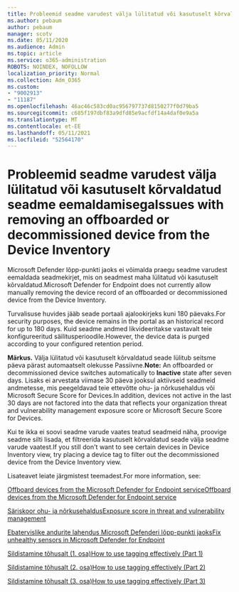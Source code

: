 ```yaml
---
title: Probleemid seadme varudest välja lülitatud või kasutuselt kõrvaldatud seadme eemaldamisega
ms.author: pebaum
author: pebaum
manager: scotv
ms.date: 05/11/2020
ms.audience: Admin
ms.topic: article
ms.service: o365-administration
ROBOTS: NOINDEX, NOFOLLOW
localization_priority: Normal
ms.collection: Adm_O365
ms.custom:
- "9002913"
- "11187"
ms.openlocfilehash: 46ac46c583cd0ac956797737d8150277f0d79ba5
ms.sourcegitcommit: c685f197dbf83a9dfd85e9acfdf14a4daf0e9a5a
ms.translationtype: MT
ms.contentlocale: et-EE
ms.lasthandoff: 05/11/2021
ms.locfileid: "52564170"
---
```

# <a name="issues-with-removing-an-offboarded-or-decommissioned-device-from-the-device-inventory"></a><span data-ttu-id="e6b2e-102">Probleemid seadme varudest välja lülitatud või kasutuselt kõrvaldatud seadme eemaldamisega</span><span class="sxs-lookup"><span data-stu-id="e6b2e-102">Issues with removing an offboarded or decommissioned device from the Device Inventory</span></span>

<span data-ttu-id="e6b2e-103">Microsoft Defender lõpp-punkti jaoks ei võimalda praegu seadme varudest eemaldada seadmekirjet, mis on seadmest maha lülitatud või kasutuselt kõrvaldatud.</span><span class="sxs-lookup"><span data-stu-id="e6b2e-103">Microsoft Defender for Endpoint does not currently allow manually removing the device record of an offboarded or decommissioned device from the Device Inventory.</span></span>

<span data-ttu-id="e6b2e-104">Turvalisuse huvides jääb seade portaali ajalookirjeks kuni 180 päevaks.</span><span class="sxs-lookup"><span data-stu-id="e6b2e-104">For security purposes, the device remains in the portal as an historical record for up to 180 days.</span></span> <span data-ttu-id="e6b2e-105">Kuid seadme andmed likvideeritakse vastavalt teie konfigureeritud säilitusperioodile.</span><span class="sxs-lookup"><span data-stu-id="e6b2e-105">However, the device data is purged according to your configured retention period.</span></span>

<span data-ttu-id="e6b2e-106">**Märkus.** Välja lülitatud või kasutuselt kõrvaldatud seade  lülitub seitsme päeva pärast automaatselt olekusse Passiivne.</span><span class="sxs-lookup"><span data-stu-id="e6b2e-106">**Note:** An offboarded or decommissioned device switches automatically to **Inactive** state after seven days.</span></span> <span data-ttu-id="e6b2e-107">Lisaks ei arvestata viimase 30 päeva jooksul aktiivseid seadmeid andmetesse, mis peegeldavad teie ettevõtte ohu- ja nõrkusehaldus või Microsoft Secure Score for Devices.</span><span class="sxs-lookup"><span data-stu-id="e6b2e-107">In addition, devices not active in the last 30 days are not factored into the data that reflects your organization threat and vulnerability management exposure score or Microsoft Secure Score for Devices.</span></span>
 
<span data-ttu-id="e6b2e-108">Kui te ikka ei soovi seadme varude vaates teatud seadmeid näha, proovige seadme silti lisada, et filtreerida kasutuselt kõrvaldatud seade välja seadme varude vaatest.</span><span class="sxs-lookup"><span data-stu-id="e6b2e-108">If you still don't want to see certain devices in Device Inventory view, try placing a device tag to filter out the decommissioned device from the Device Inventory view.</span></span>

<span data-ttu-id="e6b2e-109">Lisateavet leiate järgmistest teemadest.</span><span class="sxs-lookup"><span data-stu-id="e6b2e-109">For more information, see:</span></span>

[<span data-ttu-id="e6b2e-110">Offboard devices from the Microsoft Defender for Endpoint service</span><span class="sxs-lookup"><span data-stu-id="e6b2e-110">Offboard devices from the Microsoft Defender for Endpoint service</span></span>](/microsoft-365/security/defender-endpoint/offboard-machines.md)

[<span data-ttu-id="e6b2e-111">Säriskoor ohu- ja nõrkusehaldus</span><span class="sxs-lookup"><span data-stu-id="e6b2e-111">Exposure score in threat and vulnerability management</span></span>](/microsoft-365/security/defender-endpoint/tvm-exposure-score.md)

[<span data-ttu-id="e6b2e-112">Ebatervislike andurite lahendus Microsoft Defenderi lõpp-punkti jaoks</span><span class="sxs-lookup"><span data-stu-id="e6b2e-112">Fix unhealthy sensors in Microsoft Defender for Endpoint</span></span>](/microsoft-365/security/defender-endpoint/fix-unhealthy-sensors#inactive-devices.md)

[<span data-ttu-id="e6b2e-113">Sildistamine tõhusalt (1. osa)</span><span class="sxs-lookup"><span data-stu-id="e6b2e-113">How to use tagging effectively (Part 1)</span></span>](https://techcommunity.microsoft.com/t5/microsoft-defender-for-endpoint/how-to-use-tagging-effectively-part-1/ba-p/1964058)

[<span data-ttu-id="e6b2e-114">Sildistamine tõhusalt (2. osa)</span><span class="sxs-lookup"><span data-stu-id="e6b2e-114">How to use tagging effectively (Part 2)</span></span>](https://techcommunity.microsoft.com/t5/microsoft-defender-for-endpoint/how-to-use-tagging-effectively-part-2/ba-p/1962008)

[<span data-ttu-id="e6b2e-115">Sildistamine tõhusalt (3. osa)</span><span class="sxs-lookup"><span data-stu-id="e6b2e-115">How to use tagging effectively (Part 3)</span></span>](https://techcommunity.microsoft.com/t5/microsoft-defender-for-endpoint/how-to-use-tagging-effectively-part-3/ba-p/1964073)




